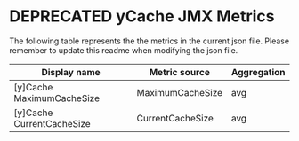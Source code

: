 # DEPRECATED yCache JMX Metrics
The following table represents the the metrics in the current json file. Please remember to update this readme when modifying the json file.


|Display name	|Metric source	|Aggregation|
|-------------|---------------|-----------|
|[y]Cache MaximumCacheSize|MaximumCacheSize|avg|
|[y]Cache CurrentCacheSize|CurrentCacheSize|avg|
